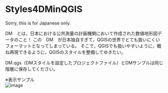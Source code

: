 # Styles4DMinQGIS
Sorry, this is for Japanese only.

DM　とは，日本における公共測量の計画機関において作成された数値地形図データのこと！
この　DM　が日本独自すぎて，QGISの世界でとても扱いにくいフォーマットとなってしまっている。
そこで，QGISでも扱いやすいように，概ね再現できるように，QGISのスタイルを整備してゆきたい。

DM.qgs（DMスタイルを設定したプロジェクトファイル）とDMサンプルは同じ階層に保存してください。

※表示サンプル<br>
![image](https://user-images.githubusercontent.com/86514652/128172857-d529973c-b27a-461b-9572-4b094eda5519.png)

